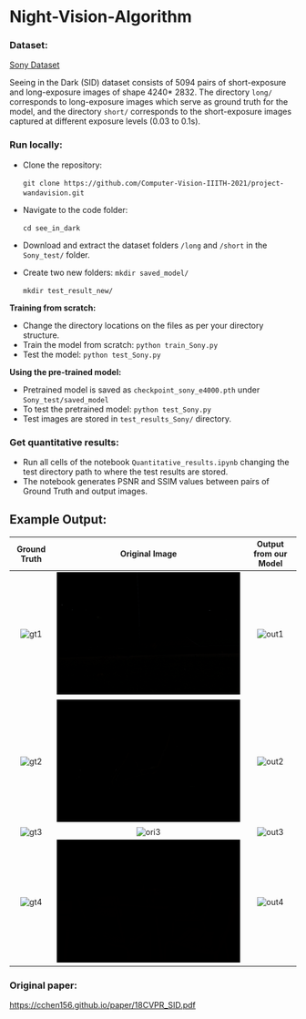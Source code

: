 # Night-Vision-Algorithm

### Dataset:

[Sony Dataset](https://storage.googleapis.com/isl-datasets/SID/Sony.zip)

Seeing in the Dark (SID) dataset consists of 5094 pairs of short-exposure and long-exposure images of shape 4240* 2832. The directory `long/` corresponds to long-exposure images which serve as ground truth for the model, and the directory `short/` corresponds to the short-exposure images captured at different exposure levels (0.03 to 0.1s).

### Run locally:

* Clone the repository:

  `git clone https://github.com/Computer-Vision-IIITH-2021/project-wandavision.git`

* Navigate to the code folder:

  `cd see_in_dark`

* Download and extract the dataset folders `/long` and `/short` in the `Sony_test/` folder.
* Create two new folders: 
  `mkdir saved_model/`
  
  `mkdir test_result_new/`
  
**Training from scratch:**

* Change the directory locations on the files as per your directory structure.
* Train the model from scratch: `python train_Sony.py`
* Test the model: `python test_Sony.py`

**Using the pre-trained model:**

* Pretrained model is saved as `checkpoint_sony_e4000.pth` under `Sony_test/saved_model`
* To test the pretrained model: `python test_Sony.py`
* Test images are stored in `test_results_Sony/` directory.

### Get quantitative results:

* Run all cells of the notebook `Quantitative_results.ipynb` changing the test directory path to where the test results are stored.
* The notebook generates PSNR and SSIM values between pairs of Ground Truth and output images.

## Example Output:

| Ground Truth             |  Original Image           | Output from our Model|
:-------------------------:|:-------------------------:|:-------------------------:
![gt1](/images/10003_00_100_gt.png)  | ![ori1](/images/10003_00_100_ori.png) | ![out1](/images/10003_00_100_out.png)
![gt2](/images/10016_00_250_gt.png)  | ![ori2](/images/10016_00_250_ori.png) | ![out2](/images/10016_00_250_out.png)
![gt3](/images/10074_00_300_gt.png)  | ![ori3](/images/10074_00_300_ori.png) | ![out3](/images/10074_00_300_out.png)
![gt4](/images/10167_00_300_gt.png)  | ![ori4](/images/10167_00_300_ori.png) | ![out4](/images/10167_00_300_out.png)

### Original paper:

https://cchen156.github.io/paper/18CVPR_SID.pdf
